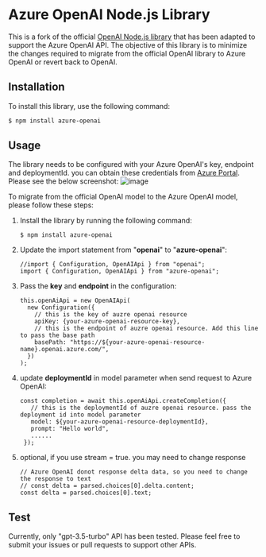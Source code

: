 # Azure OpenAI Node.js Library

This is a fork of the official [OpenAI Node.js library](https://github.com/openai/openai-node) that has been adapted to support the Azure OpenAI API. The objective of this library is to minimize the changes required to migrate from the official OpenAI library to Azure OpenAI or revert back to OpenAI.
## Installation

To install this library, use the following command:
```bash
$ npm install azure-openai
```

## Usage

The library needs to be configured with your Azure OpenAI's key, endpoint and deploymentId. you can obtain these credentials from [Azure Portal](https://portal.azure.com). Please see the below screenshot:
![image](https://user-images.githubusercontent.com/26411726/225185239-6d1f3058-531c-4c7e-9496-8c2956d23f5d.png)

To migrate from the official OpenAI model to the Azure OpenAI model, please follow these steps:

1. Install the library by running the following command:
   ```
   $ npm install azure-openai
   ```

2. Update the import statement from "**openai**" to "**azure-openai**":
   ```
   //import { Configuration, OpenAIApi } from "openai"; 
   import { Configuration, OpenAIApi } from "azure-openai"; 
   ```

3. Pass the **key** and **endpoint** in the configuration:
    ```
    this.openAiApi = new OpenAIApi(
      new Configuration({
        // this is the key of auzre openai resource
        apiKey: {your-azure-openai-resource-key},
        // this is the endpoint of auzre openai resource. Add this line to pass the base path
        basePath: "https://${your-azure-openai-resource-name}.openai.azure.com/",
      })
    );
    ```

4. update **deploymentId** in model parameter when send request to Azure OpenAI:
   ```
   const completion = await this.openAiApi.createCompletion({
      // this is the deploymentId of auzre openai resource. pass the deployment id into model parameter
      model: ${your-azure-openai-resource-deploymentId},
      prompt: "Hello world",
      ......
    });
   ```

5. optional, if you use stream = true. you may need to change response
    ```
    // Azure OpenAI donot response delta data, so you need to change the response to text
    // const delta = parsed.choices[0].delta.content;
    const delta = parsed.choices[0].text;
    ```

## Test
Currently, only "gpt-3.5-turbo" API has been tested. Please feel free to submit your issues or pull requests to support other APIs.